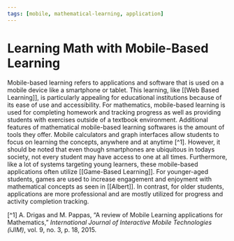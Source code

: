 ```yaml
---
tags: [mobile, mathematical-learning, application]
---
```

# Learning Math with Mobile-Based Learning

Mobile-based learning refers to applications and software that is used on a mobile device like a smartphone or tablet.  This learning, like [[Web Based Learning]], is particularly appealing for educational institutions because of its ease of use and accessibility.  For mathematics, mobile-based learning is used for completing homework and tracking progress as well as providing students with exercises outside of a textbook environment.  Additional features of mathematical mobile-based learning softwares is the amount of tools they offer.  Mobile calculators and graph interfaces allow students to focus on learning the concepts, anywhere and at anytime [^1].  However, it should be noted that even though smartphones are ubiquitous in todays society, not every student may have access to one at all times.  Furthermore, like a lot of systems targeting young learners, these mobile-based applications often utilize [[Game-Based Learning]].  For younger-aged students, games are used to increase engagement and enjoyment with mathematical concepts as seen in [[Albert]].  In contrast, for older students, applications are more professional and are mostly utilized for progress and activity completion tracking.

[^1] A. Drigas and M. Pappas, “A review of Mobile Learning applications for Mathematics,” _International Journal of Interactive Mobile Technologies (iJIM)_, vol. 9, no. 3, p. 18, 2015.
